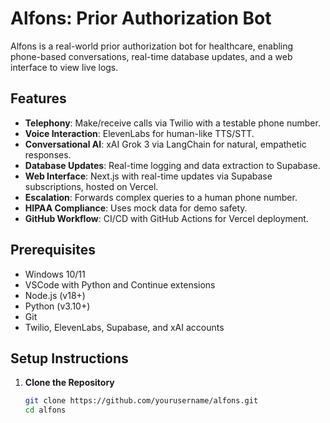 # Alfons: Prior Authorization Bot

Alfons is a real-world prior authorization bot for healthcare, enabling phone-based conversations, real-time database updates, and a web interface to view live logs.

## Features
- **Telephony**: Make/receive calls via Twilio with a testable phone number.
- **Voice Interaction**: ElevenLabs for human-like TTS/STT.
- **Conversational AI**: xAI Grok 3 via LangChain for natural, empathetic responses.
- **Database Updates**: Real-time logging and data extraction to Supabase.
- **Web Interface**: Next.js with real-time updates via Supabase subscriptions, hosted on Vercel.
- **Escalation**: Forwards complex queries to a human phone number.
- **HIPAA Compliance**: Uses mock data for demo safety.
- **GitHub Workflow**: CI/CD with GitHub Actions for Vercel deployment.

## Prerequisites
- Windows 10/11
- VSCode with Python and Continue extensions
- Node.js (v18+)
- Python (v3.10+)
- Git
- Twilio, ElevenLabs, Supabase, and xAI accounts

## Setup Instructions

1. **Clone the Repository**
   ```bash
   git clone https://github.com/yourusername/alfons.git
   cd alfons